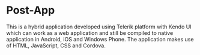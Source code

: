 # Post-App
This is a hybrid application developed using Telerik platform with Kendo UI which can work as a web application and still be compiled to native application in Android, iOS and Windows Phone. The application makes use of HTML, JavaScript, CSS and Cordova.
